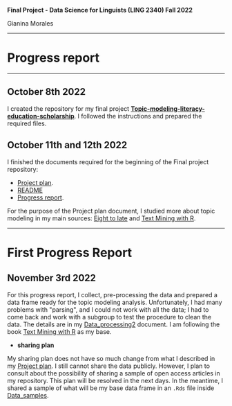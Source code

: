 **Final Project - Data Science for Linguists (LING 2340) Fall 2022**

Gianina Morales

----------------

# Progress report

----------------
## October 8th 2022

I created the repository for my final project [**Topic-modeling-literacy-education-scholarship**](https://github.com/Data-Sci-2022/Topic-modeling-literacy-education-scholarship). I followed the instructions and prepared the required files.

## October 11th and 12th 2022

I finished the documents required for the beginning of the Final project repository: 

  - [Project plan](project_plan.md).
  - [README](README.md)
  - [Progress report](progress_report.md).

For the purpose of the Project plan document, I studied more about topic modeling in my main sources: [Eight to late](https://eight2late.wordpress.com/2015/09/29/a-gentle-introduction-to-topic-modeling-using-r/) and [Text Mining with R](https://www.tidytextmining.com/index.html). 

------
# First Progress Report

## November 3rd 2022

For this progress report, I collect, pre-processing the data and prepared a data frame ready for the topic modeling analysis. Unfortunately, I had many problems with "parsing", and I could not work with all the data; I had to come back and work with a subgroup to test the procedure to clean the data. The details are in my [Data_processing2](Data_processing2.md) document. I am following the book [Text Mining with R](https://www.tidytextmining.com/index.html) as my base. 

* **sharing plan**

My sharing plan does not have so much change from what I described in my [Project plan](project_plan.md). I still cannot share the data publicly. However, I plan to consult about the possibility of sharing a sample of open access articles in my repository. This plan will be resolved in the next days. In the meantime, I shared a sample of what will be my base data frame in an `.Rds` file inside [Data_samples](/Data_samples).
